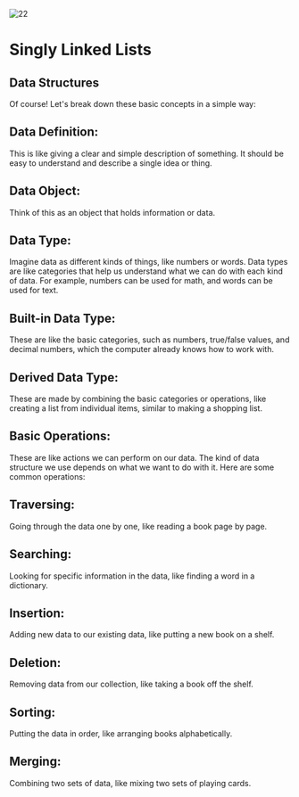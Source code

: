 ![22](https://github.com/manningstinson/holbertonschool-low_level_programming/assets/104523090/2a2f99b9-eb74-4021-93e5-9a8530f9a9ea)
# Singly Linked Lists

## Data Structures
Of course! Let's break down these basic concepts in a simple way:

## Data Definition: 
This is like giving a clear and simple description of something. It should be easy to understand and describe a single idea or thing.

## Data Object: 
Think of this as an object that holds information or data.

## Data Type: 
Imagine data as different kinds of things, like numbers or words. Data types are like categories that help us understand what we can do with each kind of data. For example, numbers can be used for math, and words can be used for text.

## Built-in Data Type: 
These are like the basic categories, such as numbers, true/false values, and decimal numbers, which the computer already knows how to work with.

## Derived Data Type: 
These are made by combining the basic categories or operations, like creating a list from individual items, similar to making a shopping list.

## Basic Operations: 
These are like actions we can perform on our data. The kind of data structure we use depends on what we want to do with it. Here are some common operations:

## Traversing: 
Going through the data one by one, like reading a book page by page.

## Searching: 
Looking for specific information in the data, like finding a word in a dictionary.

## Insertion: 
Adding new data to our existing data, like putting a new book on a shelf.

## Deletion: 
Removing data from our collection, like taking a book off the shelf.

## Sorting: 
Putting the data in order, like arranging books alphabetically.

## Merging: 
Combining two sets of data, like mixing two sets of playing cards.
   
